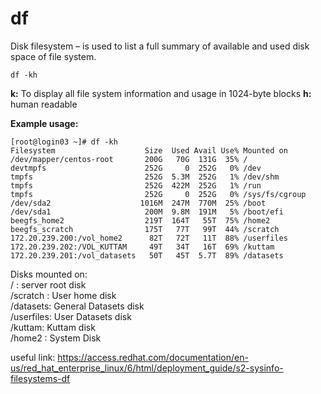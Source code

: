 # df

Disk filesystem – is used to list a full summary of available and used disk space of file system.

`df -kh`

**k:** To display all file system information and usage in 1024-byte blocks
**h:** human readable

**Example usage:**

```
[root@login03 ~]# df -kh
Filesystem                    Size  Used Avail Use% Mounted on
/dev/mapper/centos-root       200G   70G  131G  35% /
devtmpfs                      252G     0  252G   0% /dev
tmpfs                         252G  5.3M  252G   1% /dev/shm
tmpfs                         252G  422M  252G   1% /run
tmpfs                         252G     0  252G   0% /sys/fs/cgroup
/dev/sda2                    1016M  247M  770M  25% /boot
/dev/sda1                     200M  9.8M  191M   5% /boot/efi
beegfs_home2                  219T  164T   55T  75% /home2
beegfs_scratch                175T   77T   99T  44% /scratch
172.20.239.200:/vol_home2      82T   72T   11T  88% /userfiles
172.20.239.202:/VOL_KUTTAM     49T   34T   16T  69% /kuttam
172.20.239.201:/vol_datasets   50T   45T  5.7T  89% /datasets
```

Disks mounted on:<br>
/ : server root disk<br>
/scratch : User home disk<br>
/datasets: General Datasets disk<br>
/userfiles: User Datasets disk<br>
/kuttam: Kuttam disk<br>
/home2 : System Disk<br>

useful link: https://access.redhat.com/documentation/en-us/red_hat_enterprise_linux/6/html/deployment_guide/s2-sysinfo-filesystems-df